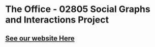 # The Office - 02805 Social Graphs and Interactions Project

## [See our website Here](https://nklingen.github.io/TheOfficeWebsite/)
